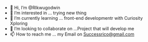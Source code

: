 - 👋 Hi, I’m @RIkwugodwin
- 👀 I’m interested in ... trying new thing
- 🌱 I’m currently learning ... front-end developmentr with Curiosity Xploring
- 💞️ I’m looking to collaborate on ...Project that will develop me
- 📫 How to reach me ... my Email on Successrico@gmail.com

<!---
RIkwugodwin/RIkwugodwin is a ✨ special ✨ repository because its `README.md` (this file) appears on your GitHub profile.
You can click the Preview link to take a look at your changes.
--->

